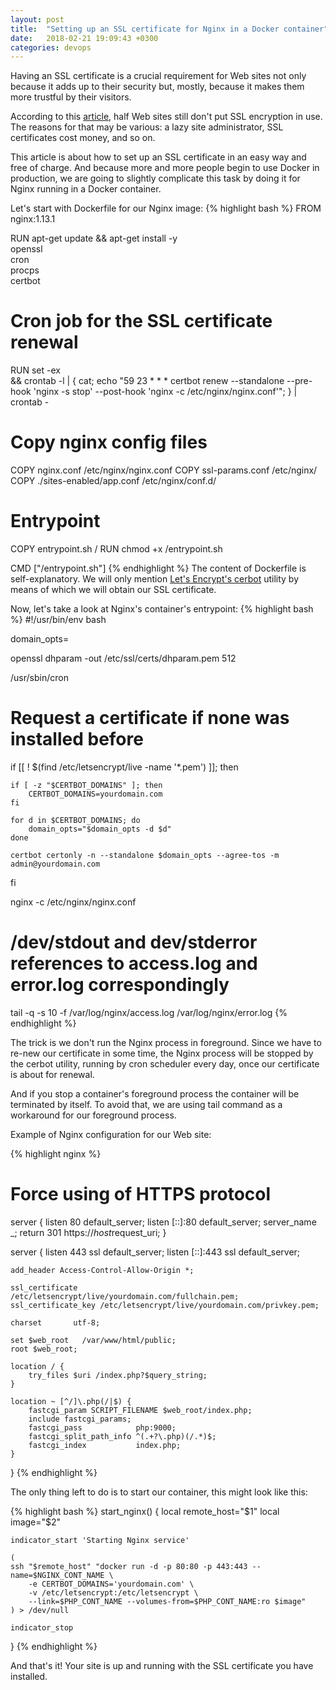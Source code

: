 ```yaml
---
layout: post
title:  "Setting up an SSL certificate for Nginx in a Docker container"
date:   2018-02-21 19:09:43 +0300
categories: devops
---
```


Having an SSL certificate is a crucial requirement for Web sites not only because it adds up to their
security but, mostly, because it makes them more trustful by their visitors.

According to this [article](https://www.wired.com/2017/01/half-web-now-encrypted-makes-everyone-safer/), half Web sites still don't put SSL encryption in use. The reasons for that may be various: a lazy site administrator, SSL certificates cost money, and so on.

This article is about how to set up an SSL certificate in an easy way and free of charge. And because more and more people begin to use Docker in production, we are going to slightly complicate this task by doing it for Nginx running in a Docker container.

Let's start with Dockerfile for our Nginx image:
{% highlight bash %}
FROM nginx:1.13.1

RUN apt-get update && apt-get install -y \
    openssl \
    cron \
    procps \
    certbot

# Cron job for the SSL certificate renewal
RUN set -ex \
    && crontab -l | { cat; echo "59 23 * * * certbot renew --standalone --pre-hook 'nginx -s stop' --post-hook 'nginx -c /etc/nginx/nginx.conf'"; } | crontab -

# Copy nginx config files
COPY nginx.conf /etc/nginx/nginx.conf
COPY ssl-params.conf /etc/nginx/
COPY ./sites-enabled/app.conf /etc/nginx/conf.d/

# Entrypoint
COPY entrypoint.sh /
RUN chmod +x /entrypoint.sh

CMD ["/entrypoint.sh"]
{% endhighlight %}
The content of Dockerfile is self-explanatory. We will only mention [Let's Encrypt's cerbot](https://certbot.eff.org/) utility by means of which we will obtain our SSL certificate.

Now, let's take a look at Nginx's container's entrypoint:
{% highlight bash %}
#!/usr/bin/env bash

domain_opts=

openssl dhparam -out /etc/ssl/certs/dhparam.pem 512

/usr/sbin/cron

# Request a certificate if none was installed before
if [[ ! $(find /etc/letsencrypt/live -name '*.pem') ]]; then

    if [ -z "$CERTBOT_DOMAINS" ]; then
        CERTBOT_DOMAINS=yourdomain.com
    fi

    for d in $CERTBOT_DOMAINS; do
        domain_opts="$domain_opts -d $d"
    done

    certbot certonly -n --standalone $domain_opts --agree-tos -m admin@yourdomain.com
fi

nginx -c /etc/nginx/nginx.conf

# /dev/stdout and dev/stderror references to access.log and error.log correspondingly
tail -q -s 10 -f /var/log/nginx/access.log /var/log/nginx/error.log
{% endhighlight %}

The trick is we don't run the Nginx process in foreground. Since we have to re-new our certificate in some time, the Nginx process will be stopped by the cerbot utility, running by cron scheduler every day, once our certificate is about for renewal.

And if you stop a container's foreground process the container will be terminated by itself. To avoid that, we are using tail command as a workaround for our foreground process.

Example of Nginx configuration for our Web site:

{% highlight nginx %}
# Force using of HTTPS protocol
server {
	listen 80 default_server;
	listen [::]:80 default_server;
	server_name _;
	return 301 https://$host$request_uri;
}

server {
    listen 443 ssl default_server;
    listen [::]:443 ssl default_server;

    add_header Access-Control-Allow-Origin *;

    ssl_certificate     /etc/letsencrypt/live/yourdomain.com/fullchain.pem;
    ssl_certificate_key /etc/letsencrypt/live/yourdomain.com/privkey.pem;

    charset       utf-8;

    set $web_root   /var/www/html/public;
    root $web_root;

    location / {
        try_files $uri /index.php?$query_string;
    }

    location ~ [^/]\.php(/|$) {
        fastcgi_param SCRIPT_FILENAME $web_root/index.php;
        include fastcgi_params;
        fastcgi_pass            php:9000;
        fastcgi_split_path_info ^(.+?\.php)(/.*)$;
        fastcgi_index           index.php;
    }
}
{% endhighlight %}

The only thing left to do is to start our container, this might look like this:

{% highlight bash %}
start_nginx() {
    local remote_host="$1"
    local image="$2"

    indicator_start 'Starting Nginx service'

    (
    ssh "$remote_host" "docker run -d -p 80:80 -p 443:443 --name=$NGINX_CONT_NAME \
        -e CERTBOT_DOMAINS='yourdomain.com' \
        -v /etc/letsencrypt:/etc/letsencrypt \
        --link=$PHP_CONT_NAME --volumes-from=$PHP_CONT_NAME:ro $image"
    ) > /dev/null

    indicator_stop
}
{% endhighlight %}

And that's it! Your site is up and running with the SSL certificate you have installed.